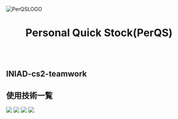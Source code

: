 ![PerQSLOGO](https://github.com/mst-mkt/iniad-cs2-teamwork/assets/136313625/82852d7e-6f4c-46dc-86cd-bff2e2bd0b7c)
<h1 align="center">Personal Quick Stock(PerQS)</h1>
<br>
<br>

## INIAD-cs2-teamwork

## 使用技術一覧
<p style="display: inline" >
    <!--バックエンドのフレームワーク一覧-->
     <img src="https://img.shields.io/badge/-Django-092E20.svg?logo=django&style=for-the-badge">
    <!--バックエンドの言語一覧-->
    <img src="https://img.shields.io/badge/-Python-F2C63C.svg?logo=python&style=for-the-badge">
    <!--フロントエンドの言語一覧-->
    <img src="https://img.shields.io/badge/-HTML5-000000.svg?logo=HTML5&style=plastic">
    <img src="https://img.shields.io/badge/-CSS3-1572B6.svg?logo=CSS3&style=plastic">
</p>

